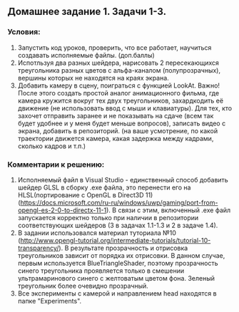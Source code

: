 ## Домашнее задание 1. Задачи 1-3.
### Условия:
1. Запустить код уроков, проверить, что все работает, научиться создавать исполняемые файлы. (доп.баллы)
2. Испотльзуя два разных шейдера, нарисовать 2 пересекающихся треугольника разных цветов с альфа-каналом (полупрозрачных), вершины которых не находятся на краях экрана.
3. Добавить камеру в сцену, поиграться с функцией LookAt. Важно! После этого создать простой аналог анимационного фильма, где камера кружится вокруг тех двух треугольников, 
захардкодить её движение (не использовать ввод с мыши и клавиатуры). Для тех, кто захочет отправить заранее и не показывать на сдаче (всем так будет удобнее и у меня 
будет меньше вопросов), записать видео с экрана, добавить в репозиторий. (на ваше усмотрение, по какой траектории движется камера, какая задержка между кадрами, сколько кадров и т.п.)

### Комментарии к решению:
1. Исполняемый файл в Visual Studio - единственный способ добавить шейдер GLSL в сборку .exe файла, это перенести его на HLSL(портирование с OpenGL в Direct3D 11) (https://docs.microsoft.com/ru-ru/windows/uwp/gaming/port-from-opengl-es-2-0-to-directx-11-1). В связи с этим, включенный .exe файл запускается корректно только при наличии в репозитории соответствующих шейдеров (3 в задачах 1.1-1.3 и 2 в задаче 1.4).
2. В задании использовался материал туториала №10 (http://www.opengl-tutorial.org/intermediate-tutorials/tutorial-10-transparency/). В результате прозрачность и отрисовка треугольников зависит от порядка их отрисовки. В данном случае, первым используется BlueTriangleShader, поэтому прозрачность синего треугольника проявляется только в смешении ультрамаринового синего с желтоватым цветом фона. Зеленый треугольник более очевидно прозрачный.
3. Все эксперименты с камерой и направлением head находятся в папке "Experiments".
